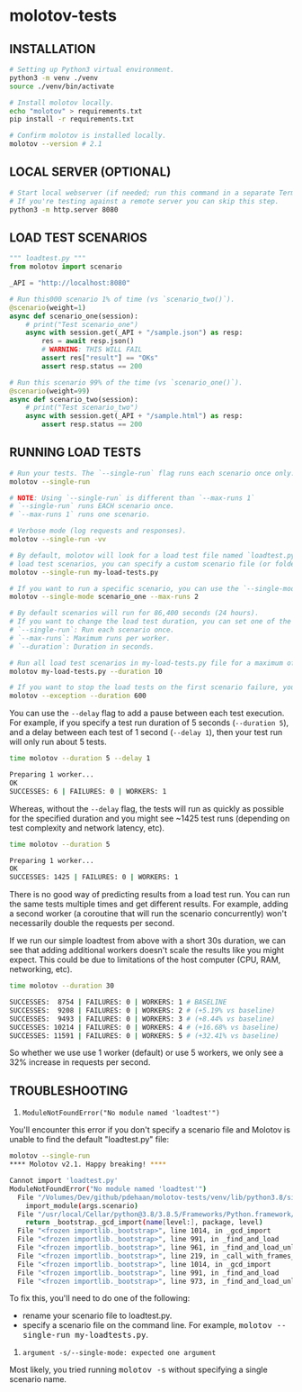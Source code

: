 # molotov-tests

## INSTALLATION

```sh
# Setting up Python3 virtual environment.
python3 -m venv ./venv
source ./venv/bin/activate

# Install molotov locally.
echo "molotov" > requirements.txt
pip install -r requirements.txt
```

```sh
# Confirm molotov is installed locally.
molotov --version # 2.1
```

## LOCAL SERVER (OPTIONAL)

```sh
# Start local webserver (if needed; run this command in a separate Terminal since it's blocking).
# If you're testing against a remote server you can skip this step.
python3 -m http.server 8080
```

## LOAD TEST SCENARIOS

```python
""" loadtest.py """
from molotov import scenario

_API = "http://localhost:8080"

# Run this000 scenario 1% of time (vs `scenario_two()`).
@scenario(weight=1)
async def scenario_one(session):
    # print("Test scenario_one")
    async with session.get(_API + "/sample.json") as resp:
        res = await resp.json()
        # WARNING: THIS WILL FAIL
        assert res["result"] == "OKs"
        assert resp.status == 200

# Run this scenario 99% of the time (vs `scenario_one()`).
@scenario(weight=99)
async def scenario_two(session):
    # print("Test scenario_two")
    async with session.get(_API + "/sample.html") as resp:
        assert resp.status == 200
```

## RUNNING LOAD TESTS

```sh
# Run your tests. The `--single-run` flag runs each scenario once only.
molotov --single-run

# NOTE: Using `--single-run` is different than `--max-runs 1`
# `--single-run` runs EACH scenario once.
# `--max-runs 1` runs one scenario.

# Verbose mode (log requests and responses).
molotov --single-run -vv

# By default, molotov will look for a load test file named `loadtest.py`. If you have multiple files with
# load test scenarios, you can specify a custom scenario file (or folder) using the scenario positional argument.
molotov --single-run my-load-tests.py

# If you want to run a specific scenario, you can use the `--single-mode` (`-s`) flag.
molotov --single-mode scenario_one --max-runs 2

# By default scenarios will run for 86,400 seconds (24 hours).
# If you want to change the load test duration, you can set one of the following flags:
# `--single-run`: Run each scenario once.
# `--max-runs`: Maximum runs per worker.
# `--duration`: Duration in seconds.

# Run all load test scenarios in my-load-tests.py file for a maximum of 10 seconds.
molotov my-load-tests.py --duration 10

# If you want to stop the load tests on the first scenario failure, you can specify the `--exception` (`-x`) flag.
molotov --exception --duration 600
```

You can use the `--delay` flag to add a pause between each test execution. For example, if you specify a test run duration of 5 seconds (`--duration 5`), and a delay between each test of 1 second (`--delay 1`), then your test run will only run about 5 tests.

```sh
time molotov --duration 5 --delay 1

Preparing 1 worker...
OK
SUCCESSES: 6 | FAILURES: 0 | WORKERS: 1
```

Whereas, without the `--delay` flag, the tests will run as quickly as possible for the specified duration and you might see ~1425 test runs (depending on test complexity and network latency, etc).

```sh
time molotov --duration 5

Preparing 1 worker...
OK
SUCCESSES: 1425 | FAILURES: 0 | WORKERS: 1
```

There is no good way of predicting results from a load test run. You can run the same tests multiple times and get different results. For example, adding a second worker (a coroutine that will run the scenario concurrently) won't necessarily double the requests per second.

If we run our simple loadtest from above with a short 30s duration, we can see that adding additional workers doesn't scale the results like you might expect. This could be due to limitations of the host computer (CPU, RAM, networking, etc).

```sh
time molotov --duration 30

SUCCESSES:  8754 | FAILURES: 0 | WORKERS: 1 # BASELINE
SUCCESSES:  9208 | FAILURES: 0 | WORKERS: 2 # (+5.19% vs baseline)
SUCCESSES:  9493 | FAILURES: 0 | WORKERS: 3 # (+8.44% vs baseline)
SUCCESSES: 10214 | FAILURES: 0 | WORKERS: 4 # (+16.68% vs baseline)
SUCCESSES: 11591 | FAILURES: 0 | WORKERS: 5 # (+32.41% vs baseline)
```

So whether we use use 1 worker (default) or use 5 workers, we only see a 32% increase in requests per second.

## TROUBLESHOOTING

1. `ModuleNotFoundError("No module named 'loadtest'")`

You'll encounter this error if you don't specify a scenario file and Molotov is unable to find the default "loadtest.py" file:


```sh
molotov --single-run
**** Molotov v2.1. Happy breaking! ****

Cannot import 'loadtest.py'
ModuleNotFoundError("No module named 'loadtest'")
  File "/Volumes/Dev/github/pdehaan/molotov-tests/venv/lib/python3.8/site-packages/molotov/run.py", line 275, in run
    import_module(args.scenario)
  File "/usr/local/Cellar/python@3.8/3.8.5/Frameworks/Python.framework/Versions/3.8/lib/python3.8/importlib/__init__.py", line 127, in import_module
    return _bootstrap._gcd_import(name[level:], package, level)
  File "<frozen importlib._bootstrap>", line 1014, in _gcd_import
  File "<frozen importlib._bootstrap>", line 991, in _find_and_load
  File "<frozen importlib._bootstrap>", line 961, in _find_and_load_unlocked
  File "<frozen importlib._bootstrap>", line 219, in _call_with_frames_removed
  File "<frozen importlib._bootstrap>", line 1014, in _gcd_import
  File "<frozen importlib._bootstrap>", line 991, in _find_and_load
  File "<frozen importlib._bootstrap>", line 973, in _find_and_load_unlocked
```

To fix this, you'll need to do one of the following:
- rename your scenario file to loadtest.py.
- specify a scenario file on the command line. For example, <kbd>molotov --single-run my-loadtests.py</kbd>.


1. `argument -s/--single-mode: expected one argument`

Most likely, you tried running <kbd>molotov -s</kbd> without specifying a single scenario name.